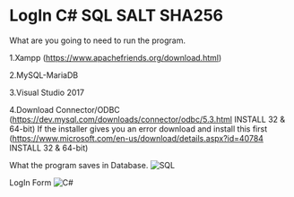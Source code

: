 # LogIn C# SQL SALT SHA256


What are you going to need to run the program.

1.Xampp (https://www.apachefriends.org/download.html)

2.MySQL-MariaDB

3.Visual Studio 2017

4.Download Connector/ODBC (https://dev.mysql.com/downloads/connector/odbc/5.3.html INSTALL 32 & 64-bit)
If the installer gives you an error download and install this first (https://www.microsoft.com/en-us/download/details.aspx?id=40784 INSTALL 32 & 64-bit)


What the program saves in Database.
![SQL](https://i.imgur.com/OQ3EfJw.png)

LogIn Form
![C#](https://i.imgur.com/xHreORI.png)

